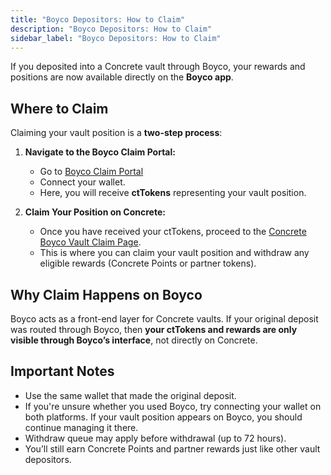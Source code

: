 ```yaml
---
title: "Boyco Depositors: How to Claim"
description: "Boyco Depositors: How to Claim"
sidebar_label: "Boyco Depositors: How to Claim"
---
```


If you deposited into a Concrete vault through Boyco, your rewards and positions are now available directly on the **Boyco app**.

## Where to Claim

Claiming your vault position is a **two-step process**:

1. **Navigate to the Boyco Claim Portal:**

   * Go to [Boyco Claim Portal](https://berachain.royco.org/portfolio)
   * Connect your wallet.
   * Here, you will receive **ctTokens** representing your vault position.

2. **Claim Your Position on Concrete:**

   * Once you have received your ctTokens, proceed to the [Concrete Boyco Vault Claim Page](https://app.concrete.xyz/vault/berachain/boyco/0xf0d94806e6E5cB54336ED0f8De459659718F149C).
   * This is where you can claim your vault position and withdraw any eligible rewards (Concrete Points or partner tokens).

## Why Claim Happens on Boyco

Boyco acts as a front-end layer for Concrete vaults. If your original deposit was routed through Boyco, then **your ctTokens and rewards are only visible through Boyco’s interface**, not directly on Concrete.

## Important Notes

- Use the same wallet that made the original deposit.
- If you're unsure whether you used Boyco, try connecting your wallet on both platforms. If your vault position appears on Boyco, you should continue managing it there.
- Withdraw queue may apply before withdrawal (up to 72 hours).
- You’ll still earn Concrete Points and partner rewards just like other vault depositors.
